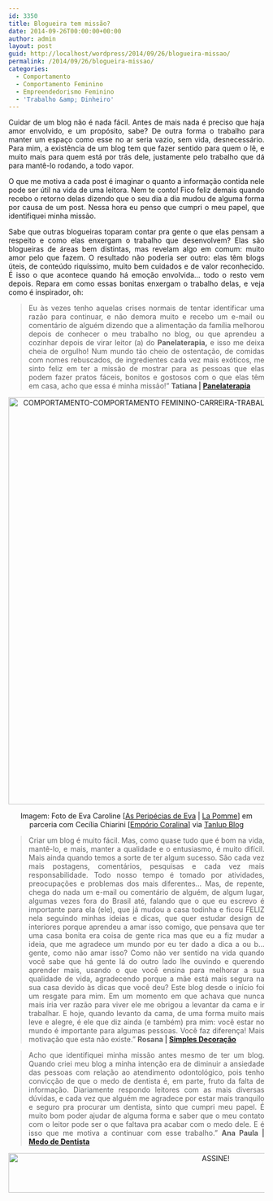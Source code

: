 ```yaml
---
id: 3350
title: Blogueira tem missão?
date: 2014-09-26T00:00:00+00:00
author: admin
layout: post
guid: http://localhost/wordpress/2014/09/26/blogueira-missao/
permalink: /2014/09/26/blogueira-missao/
categories:
  - Comportamento
  - Comportamento Feminino
  - Empreendedorismo Feminino
  - 'Trabalho &amp; Dinheiro'
---
```

<p align="justify">
  Cuidar de um blog não é nada fácil. Antes de mais nada é preciso que haja amor envolvido, e um propósito, sabe? De outra forma o trabalho para manter um espaço como esse no ar seria vazio, sem vida, desnecessário. Para mim, a existência de um blog tem que fazer sentido para quem o lê, e muito mais para quem está por trás dele, justamente pelo trabalho que dá para mantê-lo rodando, a todo vapor.
</p>

<p align="justify">
  O que me motiva a cada post é imaginar o quanto a informação contida nele pode ser útil na vida de uma leitora. Nem te conto! Fico feliz demais quando recebo o retorno delas dizendo que o seu dia a dia mudou de alguma forma por causa de um post. Nessa hora eu penso que cumpri o meu papel, que identifiquei minha missão.
</p>

<p align="justify">
  Sabe que outras blogueiras toparam contar pra gente o que elas pensam a respeito e como elas enxergam o trabalho que desenvolvem? Elas são blogueiras de áreas bem distintas, mas revelam algo em comum: muito amor pelo que fazem. O resultado não poderia ser outro: elas têm blogs úteis, de conteúdo riquíssimo, muito bem cuidados e de valor reconhecido. É isso o que acontece quando há emoção envolvida… todo o resto vem depois. Repara em como essas bonitas enxergam o trabalho delas, e veja como é inspirador, oh:
</p>

> <p align="justify">
>   Eu às vezes tenho aquelas crises normais de tentar identificar uma razão para continuar, e não demora muito e recebo um e-mail ou comentário de alguém dizendo que a alimentação da família melhorou depois de conhecer o meu trabalho no blog, ou que aprendeu a cozinhar depois de virar leitor (a) do <strong>Panelaterapia,</strong> e isso me deixa cheia de orgulho! Num mundo tão cheio de ostentação, de comidas com nomes rebuscados, de ingredientes cada vez mais exóticos, me sinto feliz em ter a missão de mostrar para as pessoas que elas podem fazer pratos fáceis, bonitos e gostosos com o que elas têm em casa, acho que essa é minha missão!” <strong>Tatiana | </strong><a href="http://www.panelaterapia.com/" target="_blank"><strong>Panelaterapia</strong></a>
> </p>

<p align="center">
  <a href="http://www.trololodemulher.com.br/blog/wp-content/uploads/2014/09/COMPORTAMENTO-COMPORTAMENTO-FEMININO-CARREIRA-TRABALHO.jpg"><img class="alignnone size-full wp-image-10443" src="http://www.trololodemulher.com.br/blog/wp-content/uploads/2014/09/COMPORTAMENTO-COMPORTAMENTO-FEMININO-CARREIRA-TRABALHO.jpg" alt="COMPORTAMENTO-COMPORTAMENTO FEMININO-CARREIRA-TRABALHO" width="538" height="800" /></a>
</p>

<p align="center">
  Imagem: Foto de Eva Caroline [<a href="http://asperipeciasdeeva.com.br/" target="_blank">As Peripécias de Eva</a> | <a href="http://www.lojalapomme.com.br/" target="_blank">La Pomme</a>] em parceria com Cecília Chiarini [<a href="http://www.emporiocoralina.com.br/" target="_blank">Empório Coralina</a>] via <a href="http://blog.tanlup.com/dicas-de-sucesso-quadrinhos-inspiradores-para-seu-handmade-business/" target="_blank">Tanlup Blog</a>
</p>

> <p align="justify">
>   Criar um blog é muito fácil. Mas, como quase tudo que é bom na vida, mantê-lo, e mais, manter a qualidade e o entusiasmo, é muito difícil. Mais ainda quando temos a sorte de ter algum sucesso. São cada vez mais postagens, comentários, pesquisas e cada vez mais responsabilidade. Todo nosso tempo é tomado por atividades, preocupações e problemas dos mais diferentes&#8230; Mas, de repente, chega do nada um e-mail ou comentário de alguém, de algum lugar, algumas vezes fora do Brasil até, falando que o que eu escrevo é importante para ela (ele), que já mudou a casa todinha e ficou FELIZ nela seguindo minhas ideias e dicas, que quer estudar design de interiores porque aprendeu a amar isso comigo, que pensava que ter uma casa bonita era coisa de gente rica mas que eu a fiz mudar a ideia, que me agradece um mundo por eu ter dado a dica a ou b&#8230; gente, como não amar isso? Como não ver sentido na vida quando você sabe que há gente lá do outro lado lhe ouvindo e querendo aprender mais, usando o que você ensina para melhorar a sua qualidade de vida, agradecendo porque a mãe está mais segura na sua casa devido às dicas que você deu? Este blog desde o início foi um resgate para mim. Em um momento em que achava que nunca mais iria ver razão para viver ele me obrigou a levantar da cama e ir trabalhar. E hoje, quando levanto da cama, de uma forma muito mais leve e alegre, é ele que diz ainda (e também) pra mim: você estar no mundo é importante para algumas pessoas. Você faz diferença! Mais motivação que esta não existe.” <strong>Rosana | </strong><a href="http://www.simplesdecoracao.com.br/" target="_blank"><strong>Simples Decoração</strong></a>
> </p>

> <p align="justify">
>   Acho que identifiquei minha missão antes mesmo de ter um blog. Quando criei meu blog a minha intenção era de diminuir a ansiedade das pessoas com relação ao atendimento odontológico, pois tenho convicção de que o medo de dentista é, em parte, fruto da falta de informação. Diariamente respondo leitores com as mais diversas dúvidas, e cada vez que alguém me agradece por estar mais tranquilo e seguro pra procurar um dentista, sinto que cumpri meu papel. É muito bom poder ajudar de alguma forma e saber que o meu contato com o leitor pode ser o que faltava pra acabar com o medo dele. E é isso que me motiva a continuar com esse trabalho.” <strong>Ana Paula | </strong><a href="http://medodedentista.com.br/" target="_blank"><strong>Medo de Dentista</strong></a>
> </p>

<p align="center">
  <a href="http://feedburner.google.com/fb/a/mailverify?uri=blogbichafemea&loc=pt_BR" target="_blank"><img class="alignnone size-full wp-image-10439" src="http://www.trololodemulher.com.br/blog/wp-content/uploads/2014/09/ASSINE.png" alt="ASSINE!" width="800" height="78" /></a>
</p>